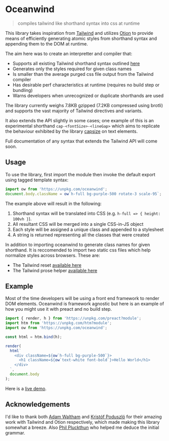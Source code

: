 # Oceanwind

> compiles tailwind like shorthand syntax into css at runtime

This library takes inspiration from [Tailwind](https://github.com/tailwindlabs/tailwindcss) and utilizes [Otion](https://github.com/kripod/otion) to provide means of efficiently generating atomic styles from shorthand syntax and appending them to the DOM at runtime.

The aim here was to create an interpretter and compiler that:

- Supports all existing Tailwind shorthand syntax outlined [here](https://tailwindcss.com/docs)
- Generates only the styles required for given class names
- Is smaller than the average purged css file output from the Tailwind compiler
- Has desirable perf characteristics at runtime (requires no build step or bundling)
- Warns developers when unrecognized or duplicate shorthands are used

The library currently weighs 7.8KB gzipped (7.2KB compressed using brotli) and supports the vast majority of Tailwind directives and variants.

It also extends the API slightly in some cases; one example of this is an experimental shorthand `cap-<fontSize>-<lineGap>` which aims to replicate the behaviour exhibited by the library [capsize](https://github.com/seek-oss/capsize) on text elements.

Full documentation of any syntax that extends the Tailwind API will come soon.

## Usage

To use the library, first import the module then invoke the default export using tagged template syntax:

```js
import ow from 'https://unpkg.com/oceanwind';
document.body.className = ow`h-full bg-purple-500 rotate-3 scale-95`;
```

The example above will result in the following:

1. Shorthand syntax will be translated into CSS (e.g. `h-full => { height: 100vh }`).
2. All resultant CSS will be merged into a single CSS-in-JS object
3. Each style will be assigned a unique class and appended to a stylesheet
4. A string is returned representing all the classes that were created

In addition to importing oceanwind to generate class names for given shorthand. It is reccomended to import two static css files which help normalize styles across browsers. These are:

- The Tailwind reset [available here](https://unpkg.com/tailwindcss@1.7.5/dist/base.min.css)
- The Tailwind prose helper [available here](https://unpkg.com/@tailwindcss/typography@0.2.0/dist/typography.min.css)

## Example

Most of the time developers will be using a front end framework to render DOM elements. Oceanwind is framework agnostic but here is an example of how you might use it with preact and no build step.

```js
import { render, h } from 'https://unpkg.com/preact?module';
import htm from 'https://unpkg.com/htm?module';
import ow from 'https://unpkg.com/oceanwind';

const html = htm.bind(h);

render(
  html`
    <div className=${ow`h-full bg-purple-500`}>
      <h1 className=${ow`text-white font-bold`}>Hello World</h1>
    </div>
  `,
  document.body
);
```

Here is a [live demo](https://unpkg.com/oceanwind/index.html).

## Acknowledgements

I'd like to thank both [Adam Waltham](https://github.com/adamwathan) and [Kristóf Poduszló](https://github.com/kripod) for their amazing work with Tailwind and Otion respectively, which made making this library somewhat a breeze. Also [Phil Pluckthun](https://github.com/kitten) who helped me deduce the initial grammar.
